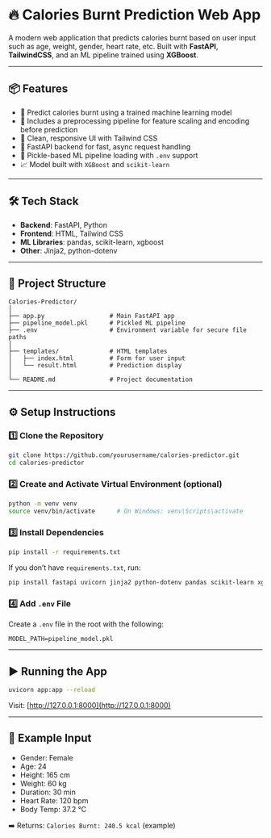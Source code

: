 # 🔥 Calories Burnt Prediction Web App

A modern web application that predicts calories burnt based on user input such as age, weight, gender, heart rate, etc. Built with **FastAPI**, **TailwindCSS**, and an ML pipeline trained using **XGBoost**.

---

## 📦 Features

- 🧠 Predict calories burnt using a trained machine learning model
- 🧪 Includes a preprocessing pipeline for feature scaling and encoding before prediction
- 🎨 Clean, responsive UI with Tailwind CSS
- 🚀 FastAPI backend for fast, async request handling
- 📂 Pickle-based ML pipeline loading with `.env` support
- 📈 Model built with `XGBoost` and `scikit-learn`

---

## 🛠️ Tech Stack

- **Backend**: FastAPI, Python
- **Frontend**: HTML, Tailwind CSS
- **ML Libraries**: pandas, scikit-learn, xgboost
- **Other**: Jinja2, python-dotenv

---

## 📁 Project Structure

```
Calories-Predictor/
│
├── app.py                  # Main FastAPI app
├── pipeline_model.pkl      # Pickled ML pipeline
├── .env                    # Environment variable for secure file paths
│
├── templates/              # HTML templates
│   ├── index.html          # Form for user input
│   └── result.html         # Prediction display
│
└── README.md               # Project documentation
```

---

## ⚙️ Setup Instructions

### 1️⃣ Clone the Repository

```bash
git clone https://github.com/yourusername/calories-predictor.git
cd calories-predictor
```

### 2️⃣ Create and Activate Virtual Environment (optional)

```bash
python -m venv venv
source venv/bin/activate      # On Windows: venv\Scripts\activate
```

### 3️⃣ Install Dependencies

```bash
pip install -r requirements.txt
```

If you don’t have `requirements.txt`, run:

```bash
pip install fastapi uvicorn jinja2 python-dotenv pandas scikit-learn xgboost
```

### 4️⃣ Add `.env` File

Create a `.env` file in the root with the following:

```
MODEL_PATH=pipeline_model.pkl
```

---

## ▶️ Running the App

```bash
uvicorn app:app --reload
```

Visit: [http://127.0.0.1:8000](http://127.0.0.1:8000)

---

## 🧪 Example Input

- Gender: Female
- Age: 24
- Height: 165 cm
- Weight: 60 kg
- Duration: 30 min
- Heart Rate: 120 bpm
- Body Temp: 37.2 °C

➡️ Returns: `Calories Burnt: 240.5 kcal` (example)
